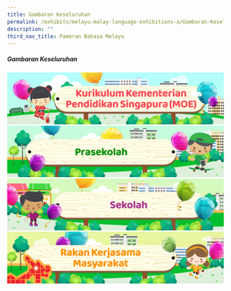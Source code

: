```yaml
---
title: Gambaran Keseluruhan
permalink: /exhibits/melayu-malay-language-exhibitions-a/Gambaran-Keseluruhan
description: ""
third_nav_title: Pameran Bahasa Melayu
---
```

<h5><strong> Gambaran Keseluruhan </strong>
</h5>
<img src="/images/mtls_overview_banners_v5_ml-moe.jpg">
<br>
<img src="/images/mtls_overview_banners_v5_ml-preschool.jpg">
<br>
<img src="/images/mtls_overview_banners_v5_ml-schools.jpg">
<br>
<img src="/images/mtls_overview_banners_v5_ml-community.jpg">
																					
